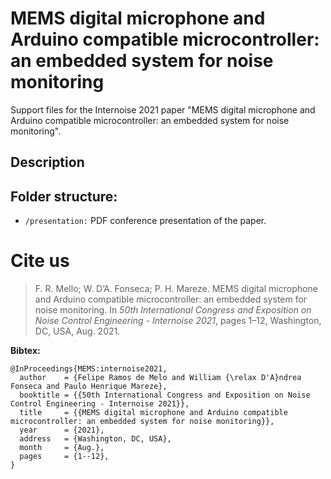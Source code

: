 # MEMS digital microphone and Arduino compatible microcontroller: an embedded system for noise monitoring

Support files for the Internoise 2021 paper "MEMS digital microphone and Arduino compatible microcontroller: an embedded system for noise monitoring".

## Description


## Folder structure:
  - ```/presentation:``` PDF conference presentation of the paper.




# Cite us

> F. R. Mello; W. D’A. Fonseca; P. H. Mareze. MEMS digital microphone and Arduino compatible microcontroller: an embedded system for noise monitoring. In *50th International Congress and Exposition on Noise Control Engineering - Internoise 2021*, pages 1–12, Washington, DC, USA, Aug. 2021.

**Bibtex:**
```
@InProceedings{MEMS:internoise2021,
  author    = {Felipe Ramos de Melo and William {\relax D'A}ndrea Fonseca and Paulo Henrique Mareze},
  booktitle = {{50th International Congress and Exposition on Noise Control Engineering - Internoise 2021}},
  title     = {{MEMS digital microphone and Arduino compatible microcontroller: an embedded system for noise monitoring}},
  year      = {2021},
  address   = {Washington, DC, USA},
  month     = {Aug.},
  pages     = {1--12},
}
```
